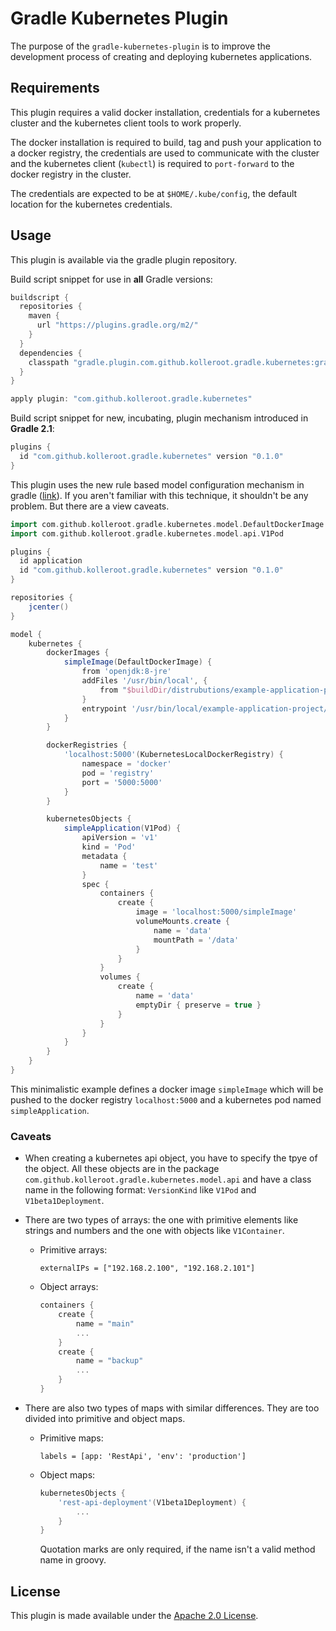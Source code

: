 Gradle Kubernetes Plugin
========================

The purpose of the `gradle-kubernetes-plugin` is to improve the development
process of creating and deploying kubernetes applications.

## Requirements
This plugin requires a valid docker installation, credentials for a kubernetes
cluster and the kubernetes client tools to work properly.

The docker installation is required to build, tag and push your application
to a docker registry, the credentials are used to communicate with the cluster
and the kubernetes client (`kubectl`) is required to `port-forward` to the
docker registry in the cluster.

The credentials are expected to be at `$HOME/.kube/config`, the default
location for the kubernetes credentials.

## Usage
This plugin is available via the gradle plugin repository.

Build script snippet for use in **all** Gradle versions:

```groovy
buildscript {
  repositories {
    maven {
      url "https://plugins.gradle.org/m2/"
    }
  }
  dependencies {
    classpath "gradle.plugin.com.github.kolleroot.gradle.kubernetes:gradle-kubernetes-plugin:0.1.0"
  }
}

apply plugin: "com.github.kolleroot.gradle.kubernetes"
```

Build script snippet for new, incubating, plugin mechanism introduced in **Gradle 2.1**:

```groovy
plugins {
  id "com.github.kolleroot.gradle.kubernetes" version "0.1.0"
}
```

This plugin uses the new rule based model configuration mechanism in gradle
([link](https://docs.gradle.org/current/userguide/software_model.html)). If
you aren't familiar with this technique, it shouldn't be any problem. But
there are a view caveats.

```groovy
import com.github.kolleroot.gradle.kubernetes.model.DefaultDockerImage
import com.github.kolleroot.gradle.kubernetes.model.api.V1Pod

plugins {
  id application
  id "com.github.kolleroot.gradle.kubernetes" version "0.1.0"
}

repositories {
    jcenter()
}

model {
    kubernetes {
        dockerImages {
            simpleImage(DefaultDockerImage) {
                from 'openjdk:8-jre'
                addFiles '/usr/bin/local', {
                    from "$buildDir/distrubutions/example-application-project-1.0.zip"
                }
                entrypoint '/usr/bin/local/example-application-project/bin/example-application-project'
            }
        }

        dockerRegistries {
            'localhost:5000'(KubernetesLocalDockerRegistry) {
                namespace = 'docker'
                pod = 'registry'
                port = '5000:5000'
            }
        }

        kubernetesObjects {
            simpleApplication(V1Pod) {
                apiVersion = 'v1'
                kind = 'Pod'
                metadata {
                    name = 'test'
                }
                spec {
                    containers {
                        create {
                            image = 'localhost:5000/simpleImage'
                            volumeMounts.create {
                                name = 'data'
                                mountPath = '/data'
                            }
                        }
                    }
                    volumes {
                        create {
                            name = 'data'
                            emptyDir { preserve = true }
                        }
                    }
                }
            }
        }
    }
}
```

This minimalistic example defines a docker image `simpleImage` which will be
pushed to the docker registry `localhost:5000` and a kubernetes pod named
`simpleApplication`.

### Caveats

* When creating a kubernetes api object, you have to specify the tpye of the
  object. All these objects are in the package `com.github.kolleroot.gradle.kubernetes.model.api`
  and have a class name in the following format: `VersionKind` like `V1Pod` and
  `V1beta1Deployment`.
* There are two types of arrays: the one with primitive elements like strings
  and numbers and the one with objects like `V1Container`.
  
    * Primitive arrays:
    
        `externalIPs = ["192.168.2.100", "192.168.2.101"]`
  
    * Object arrays:
    
        ```groovy
        containers {
            create {
                name = "main"
                ...
            }
            create {
                name = "backup"
                ...
            }
        }
        ```
* There are also two types of maps with similar differences. They are too
divided into primitive and object maps.
    * Primitive maps:
    
        `labels = [app: 'RestApi', 'env': 'production']`
    
    * Object maps:
    
        ```groovy
        kubernetesObjects {
            'rest-api-deployment'(V1beta1Deployment) {
                ...
            }
        }
        ```
        
        Quotation marks are only required, if the name isn't a valid method
        name in groovy.

## License

This plugin is made available under the
[Apache 2.0 License](http://www.apache.org/licenses/LICENSE-2.0).
